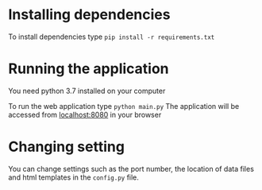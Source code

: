 # Installing dependencies

To install dependencies type `pip install -r requirements.txt`


# Running the application

You need python 3.7 installed on your computer

To run the web application type `python main.py`
The application will be accessed from [localhost:8080](http://localhost:8080) in your browser

# Changing setting

You can change settings such as the port number, the location of data files and html templates
in the `config.py` file.